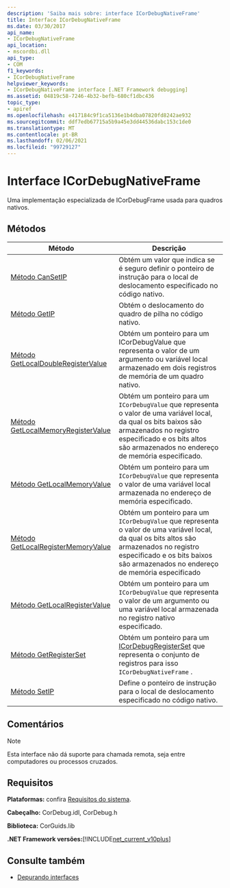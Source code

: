 ```yaml
---
description: 'Saiba mais sobre: interface ICorDebugNativeFrame'
title: Interface ICorDebugNativeFrame
ms.date: 03/30/2017
api_name:
- ICorDebugNativeFrame
api_location:
- mscordbi.dll
api_type:
- COM
f1_keywords:
- ICorDebugNativeFrame
helpviewer_keywords:
- ICorDebugNativeFrame interface [.NET Framework debugging]
ms.assetid: 04819c58-7246-4b32-befb-680cf1dbc436
topic_type:
- apiref
ms.openlocfilehash: e417184c9f1ca5136e1b4dba07820fd8242ae932
ms.sourcegitcommit: ddf7edb67715a5b9a45e3dd44536dabc153c1de0
ms.translationtype: MT
ms.contentlocale: pt-BR
ms.lasthandoff: 02/06/2021
ms.locfileid: "99729127"
---
```

# <a name="icordebugnativeframe-interface"></a>Interface ICorDebugNativeFrame

Uma implementação especializada de ICorDebugFrame usada para quadros nativos.  
  
## <a name="methods"></a>Métodos  
  
|Método|Descrição|  
|------------|-----------------|  
|[Método CanSetIP](icordebugnativeframe-cansetip-method.md)|Obtém um valor que indica se é seguro definir o ponteiro de instrução para o local de deslocamento especificado no código nativo.|  
|[Método GetIP](icordebugnativeframe-getip-method.md)|Obtém o deslocamento do quadro de pilha no código nativo.|  
|[Método GetLocalDoubleRegisterValue](icordebugnativeframe-getlocaldoubleregistervalue-method.md)|Obtém um ponteiro para um ICorDebugValue que representa o valor de um argumento ou variável local armazenado em dois registros de memória de um quadro nativo.|  
|[Método GetLocalMemoryRegisterValue](icordebugnativeframe-getlocalmemoryregistervalue-method.md)|Obtém um ponteiro para um `ICorDebugValue` que representa o valor de uma variável local, da qual os bits baixos são armazenados no registro especificado e os bits altos são armazenados no endereço de memória especificado.|  
|[Método GetLocalMemoryValue](icordebugnativeframe-getlocalmemoryvalue-method.md)|Obtém um ponteiro para um `ICorDebugValue` que representa o valor de uma variável local armazenada no endereço de memória especificado.|  
|[Método GetLocalRegisterMemoryValue](icordebugnativeframe-getlocalregistermemoryvalue-method.md)|Obtém um ponteiro para um `ICorDebugValue` que representa o valor de uma variável local, da qual os bits altos são armazenados no registro especificado e os bits baixos são armazenados no endereço de memória especificado|  
|[Método GetLocalRegisterValue](icordebugnativeframe-getlocalregistervalue-method.md)|Obtém um ponteiro para um `ICorDebugValue` que representa o valor de um argumento ou uma variável local armazenada no registro nativo especificado.|  
|[Método GetRegisterSet](icordebugnativeframe-getregisterset-method.md)|Obtém um ponteiro para um [ICorDebugRegisterSet](icordebugregisterset-interface.md) que representa o conjunto de registros para isso `ICorDebugNativeFrame` .|  
|[Método SetIP](icordebugnativeframe-setip-method.md)|Define o ponteiro de instrução para o local de deslocamento especificado no código nativo.|  
  
## <a name="remarks"></a>Comentários  
  
> [!NOTE]
> Esta interface não dá suporte para chamada remota, seja entre computadores ou processos cruzados.  
  
## <a name="requirements"></a>Requisitos  

 **Plataformas:** confira [Requisitos do sistema](../../get-started/system-requirements.md).  
  
 **Cabeçalho:** CorDebug.idl, CorDebug.h  
  
 **Biblioteca:** CorGuids.lib  
  
 **.NET Framework versões:**[!INCLUDE[net_current_v10plus](../../../../includes/net-current-v10plus-md.md)]  
  
## <a name="see-also"></a>Consulte também

- [Depurando interfaces](debugging-interfaces.md)
